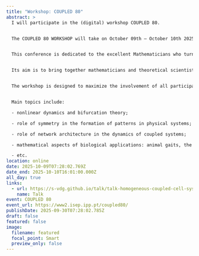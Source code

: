 ```yaml
---
title: "Workshop: COUPLED 80"
abstract: >
  I will participate in the (digital) workshop COUPLED 80.


  The COUPLED 80 WORKSHOP will take on October 09th – October 10th 2025, in ONLINE MODE.


  This conference is dedicated to the excellent Mathematicians who turn 80 years old in 2025, namely Professor Mike Field (Houston University, USA), Professor Martin Golubitsky (Ohio State University, USA), Professor John Guckenheimer (Cornell University, USA), Professor Phil Holmes (Princeton University, USA) and Professor Ian Stewart (University of Warwick, UK).


  Its aim is to bring together mathematicians and theoretical scientists from a variety of fields to exchange ideas on the behavior of structured networks of interacting dynamical systems. It also serves as an introduction and overview of the applications and theory of coupled dynamical systems for the graduate students and postdoctoral fellows who may want to join the Workshop.


  The workshop is designed to maximize the involvement of all participants and will present the state-of-the-art research and the latest achievements.


  Main topics include:

  - nonlinear dynamics and bifurcation theory;

  - role of symmetry in the formation of patterns in physical systems;

  - role of network architecture in the dynamics of coupled systems;

  - mathematical aspects of biological applications: animal gaits, the visual cortex, homeostasis, and coupled systems.

  - etc.
location: online
date: 2025-10-09T07:28:02.769Z
date_end: 2025-10-10T16:01:00.000Z
all_day: true
links:
  - url: https://s-vdg.github.io/talk/talk-homogeneous-coupled-cell-systems-with-high-dimensional-internal-dynamics/
    name: Talk
event: COUPLED 80
event_url: https://www2.isep.ipp.pt/coupled80/
publishDate: 2025-09-30T07:28:02.785Z
draft: false
featured: false
image:
  filename: featured
  focal_point: Smart
  preview_only: false
---
```

